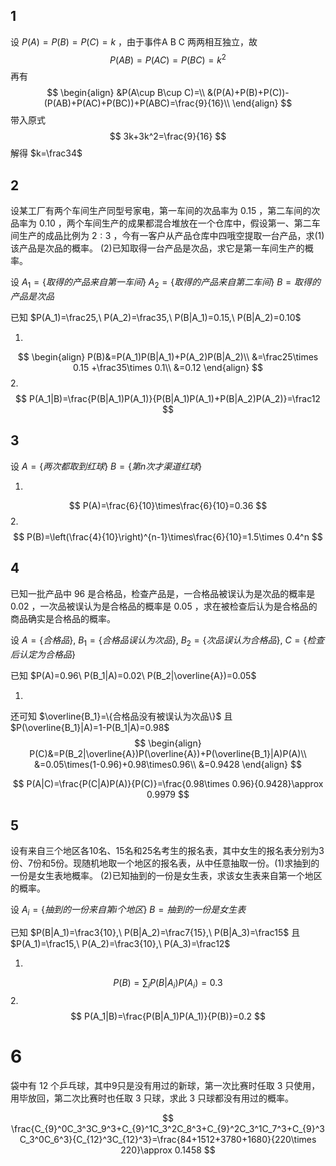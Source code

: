 ## 1

设 $P(A)=P(B)=P(C)=k$ ，由于事件A B C 两两相互独立，故
$$
P(AB)=P(AC)=P(BC)=k^2
$$
再有
$$
\begin{align}
&P(A\cup B\cup C)=\\
&(P(A)+P(B)+P(C))-(P(AB)+P(AC)+P(BC))+P(ABC)=\frac{9}{16}\\
\end{align}
$$
带入原式
$$
3k+3k^2=\frac{9}{16}
$$
解得 $k=\frac34$

## 2

设某工厂有两个车间生产同型号家电，第一车间的次品率为 $0.15$ ，第二车间的次品率为 $0.10$ ，两个车间生产的成果都混合堆放在一个仓库中，假设第一、第二车间生产的成品比例为 $2:3$ ，今有一客户从产品仓库中四哦空提取一台产品，求(1)该产品是次品的概率。 (2)已知取得一台产品是次品，求它是第一车间生产的概率。



设 $A_1=\{取得的产品来自第一车间\}\ A_2=\{取得的产品来自第二车间\}\ B={取得的产品是次品}$ 

 已知 $P(A_1)=\frac25,\ P(A_2)=\frac35,\ P(B|A_1)=0.15,\ P(B|A_2)=0.10$ 

1.
$$
\begin{align}
P(B)&=P(A_1)P(B|A_1)+P(A_2)P(B|A_2)\\
&=\frac25\times 0.15 +\frac35\times 0.1\\
&=0.12
\end{align}
$$
2.
$$
P(A_1|B)=\frac{P(B|A_1)P(A_1)}{P(B|A_1)P(A_1)+P(B|A_2)P(A_2)}=\frac12
$$

## 3

设 $A=\{两次都取到红球\}\ B=\{第n次才渠道红球\}$

1.
$$
P(A)=\frac{6}{10}\times\frac{6}{10}=0.36
$$
2.
$$
P(B)=\left(\frac{4}{10}\right)^{n-1}\times\frac{6}{10}=1.5\times 0.4^n
$$


## 4

已知一批产品中 $96%$ 是合格品，检查产品是，一合格品被误认为是次品的概率是 $0.02$ ，一次品被误认为是合格品的概率是 $0.05$ ，求在被检查后认为是合格品的商品确实是合格品的概率。



设 $A=\{合格品\},\ B_1=\{合格品误认为次品\},\ B_2=\{次品误认为合格品\},\ C=\{检查后认定为合格品\}$ 

已知 $P(A)=0.96\ P(B_1|A)=0.02\ P(B_2|\overline{A})=0.05$ 

1.

还可知 $\overline{B_1}=\{合格品没有被误认为次品\}$ 且 $P(\overline{B_1}|A)=1-P(B_1|A)=0.98$
$$
\begin{align}
P(C)&=P(B_2|\overline{A})P(\overline{A})+P(\overline{B_1}|A)P(A)\\
&=0.05\times(1-0.96)+0.98\times0.96\\
&=0.9428
\end{align}
$$

$$
P(A|C)=\frac{P(C|A)P(A)}{P(C)}=\frac{0.98\times 0.96}{0.9428}\approx 0.9979
$$

## 5

设有来自三个地区各10名、15名和25名考生的报名表，其中女生的报名表分别为3份、7份和5份。现随机地取一个地区的报名表，从中任意抽取一份。(1)求抽到的一份是女生表地概率。 (2)已知抽到的一份是女生表，求该女生表来自第一个地区的概率。





设 $A_i=\{抽到的一份来自第i个地区\}\ B={抽到的一份是女生表}$ 

已知 $P(B|A_1)=\frac3{10},\ P(B|A_2)=\frac7{15},\ P(B|A_3)=\frac15$ 且 $P(A_1)=\frac15,\ P(A_2)=\frac3{10},\ P(A_3)=\frac12$ 

1.
$$
P(B)=\sum_i P(B|A_i)P(A_i)=0.3
$$
2.
$$
P(A_1|B)=\frac{P(B|A_1)P(A_1)}{P(B)}=0.2
$$

# 6

袋中有 $12$ 个乒乓球，其中9只是没有用过的新球，第一次比赛时任取 $3$ 只使用，用毕放回，第二次比赛时也任取 $3$ 只球，求此 $3$ 只球都没有用过的概率。


$$
\frac{C_{9}^0C_3^3C_9^3+C_{9}^1C_3^2C_8^3+C_{9}^2C_3^1C_7^3+C_{9}^3C_3^0C_6^3}{C_{12}^3C_{12}^3}=\frac{84+1512+3780+1680}{220\times 220}\approx 0.1458
$$

